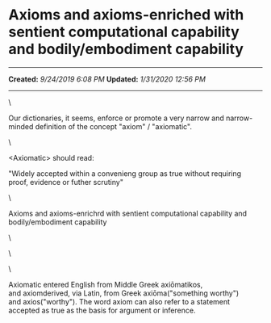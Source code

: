 Axioms and axioms-enriched with sentient computational capability and bodily/embodiment capability
==================================================================================================

  -------------- ----------------------
  **Created:**   *9/24/2019 6:08 PM*
  **Updated:**   *1/31/2020 12:56 PM*
  -------------- ----------------------

\

Our dictionaries, it seems, enforce or promote a very narrow and
narrow-minded definition of the concept "axiom" / "axiomatic".

\

\<Axiomatic\> should read:

"Widely accepted within a convenieng group as true without requiring
proof, evidence or futher scrutiny"

\

Axioms and axioms-enrichrd with sentient computational capability and
bodily/embodiment capability

\

\

\

Axiomatic entered English from Middle Greek axiōmatikos,
and axiomderived, via Latin, from Greek axiōma(\"something worthy\")
and axios(\"worthy\"). The word axiom can also refer to a statement
accepted as true as the basis for argument or inference. 

 
